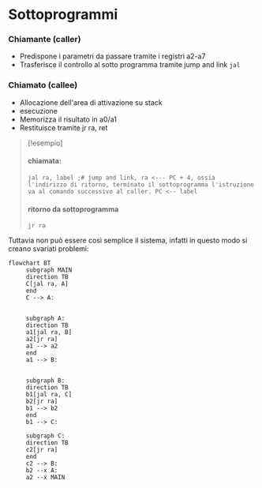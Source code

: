 # Sottoprogrammi

### Chiamante (caller)
- Predispone i parametri da passare tramite i registri a2-a7
- Trasferisce il controllo al sotto programma tramite jump and link `jal`


### Chiamato (callee)
- Allocazione dell'area di attivazione su stack
- esecuzione
- Memorizza il risultato in a0/a1
- Restituisce tramite jr ra, ret


>[!esempio]
>
>#### chiamata:
>```armasm
>jal ra, label ;# jump and link, ra <--- PC + 4, ossia l'indirizzo di ritorno, terminato il sottoprogramma l'istruzione va al comando successivo al caller. PC <-- label
>
>```
>
>#### ritorno da sottoprogramma
>```armasm
>jr ra
>```


Tuttavia non può essere così semplice il sistema, infatti in questo modo si creano svariati problemi:

```mermaid
flowchart BT
	 subgraph MAIN
	 direction TB
	 C[jal ra, A]
	 end
	 C --> A:
	 
	 
	 subgraph A:
	 direction TB
	 a1[jal ra, B]
	 a2[jr ra]
	 a1 --> a2
	 end
	 a1 --> B:
	 
	 
	 subgraph B:
	 direction TB
	 b1[jal ra, C]
	 b2[jr ra]
	 b1 --> b2
	 end
	 b1 --> C:
	
	 subgraph C:
	 direction TB
	 c2[jr ra]
	 end
	 c2 --> B:
	 b2 --x A:
	 a2 --x MAIN
```

